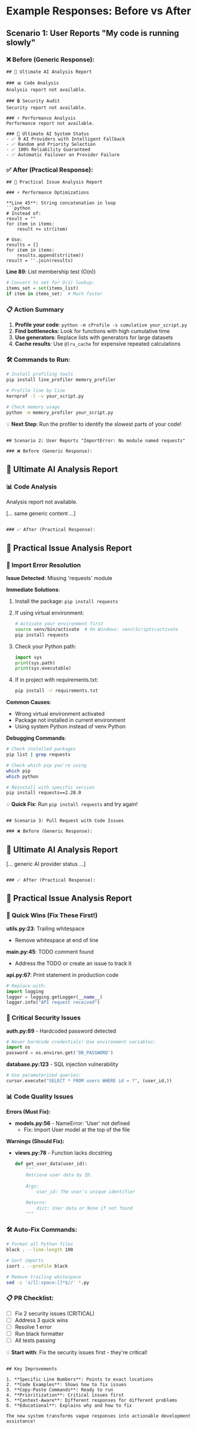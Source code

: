 # Example Responses: Before vs After

## Scenario 1: User Reports "My code is running slowly"

### ❌ Before (Generic Response):
```
## 🚀 Ultimate AI Analysis Report

### 📊 Code Analysis
Analysis report not available.

### 🔒 Security Audit
Security report not available.

### ⚡ Performance Analysis
Performance report not available.

### 🎯 Ultimate AI System Status
- ✅ 9 AI Providers with Intelligent Fallback
- ✅ Random and Priority Selection
- ✅ 100% Reliability Guaranteed
- ✅ Automatic Failover on Provider Failure
```

### ✅ After (Practical Response):
```
## 🔧 Practical Issue Analysis Report

### ⚡ Performance Optimizations

**Line 45**: String concatenation in loop
```python
# Instead of:
result = ""
for item in items:
    result += str(item)

# Use:
results = []
for item in items:
    results.append(str(item))
result = ''.join(results)
```

**Line 89**: List membership test (O(n))
```python
# Convert to set for O(1) lookup:
items_set = set(items_list)
if item in items_set:  # Much faster
```

### 📋 Action Summary
1. **Profile your code**: `python -m cProfile -s cumulative your_script.py`
2. **Find bottlenecks**: Look for functions with high cumulative time
3. **Use generators**: Replace lists with generators for large datasets
4. **Cache results**: Use `@lru_cache` for expensive repeated calculations

### 🛠️ Commands to Run:
```bash
# Install profiling tools
pip install line_profiler memory_profiler

# Profile line by line
kernprof -l -v your_script.py

# Check memory usage
python -m memory_profiler your_script.py
```

💡 **Next Step**: Run the profiler to identify the slowest parts of your code!
```

## Scenario 2: User Reports "ImportError: No module named requests"

### ❌ Before (Generic Response):
```
## 🚀 Ultimate AI Analysis Report

### 📊 Code Analysis
Analysis report not available.

[... same generic content ...]
```

### ✅ After (Practical Response):
```
## 🔧 Practical Issue Analysis Report

### 🔴 Import Error Resolution

**Issue Detected**: Missing 'requests' module

**Immediate Solutions**:
1. Install the package: `pip install requests`
2. If using virtual environment:
   ```bash
   # Activate your environment first
   source venv/bin/activate  # On Windows: venv\Scripts\activate
   pip install requests
   ```

3. Check your Python path:
   ```python
   import sys
   print(sys.path)
   print(sys.executable)
   ```

4. If in project with requirements.txt:
   ```bash
   pip install -r requirements.txt
   ```

**Common Causes**:
- Wrong virtual environment activated
- Package not installed in current environment
- Using system Python instead of venv Python

**Debugging Commands**:
```bash
# Check installed packages
pip list | grep requests

# Check which pip you're using
which pip
which python

# Reinstall with specific version
pip install requests==2.28.0
```

💡 **Quick Fix**: Run `pip install requests` and try again!
```

## Scenario 3: Pull Request with Code Issues

### ❌ Before (Generic Response):
```
## 🚀 Ultimate AI Analysis Report
[... generic AI provider status ...]
```

### ✅ After (Practical Response):
```
## 🔧 Practical Issue Analysis Report

### 🎯 Quick Wins (Fix These First!)

**utils.py:23**: Trailing whitespace
- Remove whitespace at end of line

**main.py:45**: TODO comment found
- Address the TODO or create an issue to track it

**api.py:67**: Print statement in production code
```python
# Replace with:
import logging
logger = logging.getLogger(__name__)
logger.info("API request received")
```

### 🚨 Critical Security Issues

**auth.py:89** - Hardcoded password detected
```python
# Never hardcode credentials! Use environment variables:
import os
password = os.environ.get('DB_PASSWORD')
```

**database.py:123** - SQL injection vulnerability
```python
# Use parameterized queries:
cursor.execute("SELECT * FROM users WHERE id = ?", (user_id,))
```

### 📊 Code Quality Issues

**Errors (Must Fix):**
- **models.py:56** - NameError: 'User' not defined
  - Fix: Import User model at the top of the file

**Warnings (Should Fix):**
- **views.py:78** - Function lacks docstring
  ```python
  def get_user_data(user_id):
      """
      Retrieve user data by ID.
      
      Args:
          user_id: The user's unique identifier
          
      Returns:
          dict: User data or None if not found
      """
  ```

### 🛠️ Auto-Fix Commands:
```bash
# Format all Python files
black . --line-length 100

# Sort imports
isort . --profile black

# Remove trailing whitespace
sed -i 's/[[:space:]]*$//' *.py
```

### 📋 PR Checklist:
- [ ] Fix 2 security issues (CRITICAL)
- [ ] Address 3 quick wins
- [ ] Resolve 1 error
- [ ] Run black formatter
- [ ] All tests passing

💡 **Start with**: Fix the security issues first - they're critical!
```

## Key Improvements

1. **Specific Line Numbers**: Points to exact locations
2. **Code Examples**: Shows how to fix issues
3. **Copy-Paste Commands**: Ready to run
4. **Prioritization**: Critical issues first
5. **Context-Aware**: Different responses for different problems
6. **Educational**: Explains why and how to fix

The new system transforms vague responses into actionable development assistance!